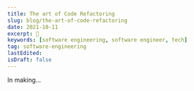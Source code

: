 ```yaml
---
title: The art of Code Refactoring
slug: blog/the-art-of-code-refactoring
date: 2021-10-11
excerpt: 🚀
keywords: [software engineering, software engineer, tech]
tag: software-engineering
lastEdited:
isDraft: false
---
```


In making...
